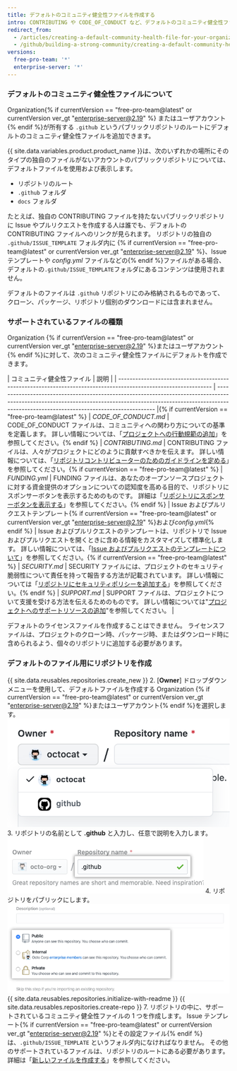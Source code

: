 ```yaml
---
title: デフォルトのコミュニティ健全性ファイルを作成する
intro: CONTRIBUTING や CODE_OF_CONDUCT など、デフォルトのコミュニティ健全性ファイルを作成できます。 デフォルトのファイルは、そのような独自ファイルを持たないあらゆるパブリックリポジトリに使用されます。
redirect_from:
  - /articles/creating-a-default-community-health-file-for-your-organization
  - /github/building-a-strong-community/creating-a-default-community-health-file-for-your-organization
versions:
  free-pro-team: '*'
  enterprise-server: '*'
---
```


### デフォルトのコミュニティ健全性ファイルについて

Organization{% if currentVersion == "free-pro-team@latest" or currentVersion ver_gt "enterprise-server@2.19" %} またはユーザアカウント{% endif %}が所有する `.github` というパブリックリポジトリのルートにデフォルトのコミュニティ健全性ファイルを追加できます。

{{ site.data.variables.product.product_name }}は、次のいずれかの場所にそのタイプの独自のファイルがないアカウントのパブリックリポジトリについては、デフォルトファイルを使用および表示します。
- リポジトリのルート
- `.github` フォルダ
- `docs` フォルダ

たとえば、独自の CONTRIBUTING ファイルを持たないパブリックリポジトリに Issue やプルリクエストを作成する人は誰でも、デフォルトの CONTRIBUTING ファイルへのリンクが見られます。 リポジトリの独自の `.github/ISSUE_TEMPLATE` フォルダ内に
{% if currentVersion == "free-pro-team@latest" or currentVersion ver_gt "enterprise-server@2.19" %}、Issue テンプレートや *config.yml* ファイルなどの{% endif %}ファイルがある場合、デフォルトの`.github/ISSUE_TEMPLATE`フォルダにあるコンテンツは使用されません。

デフォルトのファイルは `.github` リポジトリにのみ格納されるものであって、クローン、パッケージ、リポジトリ個別のダウンロードには含まれません。

### サポートされているファイルの種類

Organization {% if currentVersion == "free-pro-team@latest" or currentVersion ver_gt "enterprise-server@2.19" %}またはユーザアカウント{% endif %}に対して、次のコミュニティ健全性ファイルにデフォルトを作成できます。

| コミュニティ健全性ファイル                                                                                                   | 説明                                                                                                                                                                                                                   |
| --------------------------------------------------------------------------------------------------------------- | -------------------------------------------------------------------------------------------------------------------------------------------------------------------------------------------------------------------- |{% if currentVersion == "free-pro-team@latest" %}
| *CODE_OF_CONDUCT.md*                                                                                          | CODE_OF_CONDUCT ファイルは、コミュニティへの関わり方についての基準を定義します。 詳しい情報については、「[プロジェクトへの行動規範の追加](/articles/adding-a-code-of-conduct-to-your-project/)」を参照してください。{% endif %}
| *CONTRIBUTING.md*                                                                                               | CONTRIBUTING ファイルは、人々がプロジェクトにどのように貢献すべきかを伝えます。 詳しい情報については、「[リポジトリコントリビューターのためのガイドラインを定める](/articles/setting-guidelines-for-repository-contributors/)」を参照してください。{% if currentVersion == "free-pro-team@latest" %}
| *FUNDING.yml*                                                                                                   | FUNDING ファイルは、あなたのオープンソースプロジェクトに対する資金提供のオプションについての認知度を高める目的で、リポジトリにスポンサーボタンを表示するためのものです。 詳細は「[リポジトリにスポンサーボタンを表示する](/articles/displaying-a-sponsor-button-in-your-repository)」を参照してください。{% endif %}
| Issue およびプルリクエストテンプレート{% if currentVersion == "free-pro-team@latest" or currentVersion ver_gt "enterprise-server@2.19" %}および*config.yml*{% endif %} | Issue およびプルリクエストのテンプレートは、リポジトリで Issue およびプルリクエストを開くときに含める情報をカスタマイズして標準化します。 詳しい情報については、「[Issue およびプルリクエストのテンプレートについて](/articles/about-issue-and-pull-request-templates/)」を参照してください。{% if currentVersion == "free-pro-team@latest" %}
| *SECURITY.md*                                                                                                   | SECURITY ファイルには、プロジェクトのセキュリティ脆弱性について責任を持って報告する方法が記載されています。 詳しい情報については「[リポジトリにセキュリティポリシーを追加する](/articles/adding-a-security-policy-to-your-repository)」を参照してください。{% endif %}
| *SUPPORT.md*                                                                                                    | SUPPORT ファイルは、プロジェクトについて支援を受ける方法を伝えるためのものです。 詳しい情報については"[プロジェクトへのサポートリソースの追加](/articles/adding-support-resources-to-your-project/)"を参照してください。                                                                        |

デフォルトのライセンスファイルを作成することはできません。 ライセンスファイルは、プロジェクトのクローン時、パッケージ時、またはダウンロード時に含められるよう、個々のリポジトリに追加する必要があります。

### デフォルトのファイル用にリポジトリを作成

{{ site.data.reusables.repositories.create_new }}
2. [**Owner**] ドロップダウンメニューを使用して、デフォルトファイルを作成する Organization {% if currentVersion == "free-pro-team@latest" or currentVersion ver_gt "enterprise-server@2.19" %}またはユーザアカウント{% endif %}を選択します。 ![[Owner] ドロップダウンメニュー](/assets/images/help/repository/create-repository-owner.png)
3. リポジトリの名前として **.github** と入力し、任意で説明を入力します。 ![リポジトリ作成フィールド](/assets/images/help/repository/default-file-repository-name.png)
4. リポジトリをパブリックにします。 ![プライベートまたはパブリックのステータスを選択するラジオボタン](/assets/images/help/repository/create-repository-public-private.png)
{{ site.data.reusables.repositories.initialize-with-readme }}
{{ site.data.reusables.repositories.create-repo }}
7. リポジトリの中に、サポートされているコミュニティ健全性ファイルの 1 つを作成します。 Issue テンプレート{% if currentVersion == "free-pro-team@latest" or currentVersion ver_gt "enterprise-server@2.19" %}とその設定ファイル{% endif %}は、`.github/ISSUE_TEMPLATE` というフォルダ内になければなりません。 その他のサポートされているファイルは、リポジトリのルートにある必要があります。 詳細は「[新しいファイルを作成する](/articles/creating-new-files/)」を参照してください。
